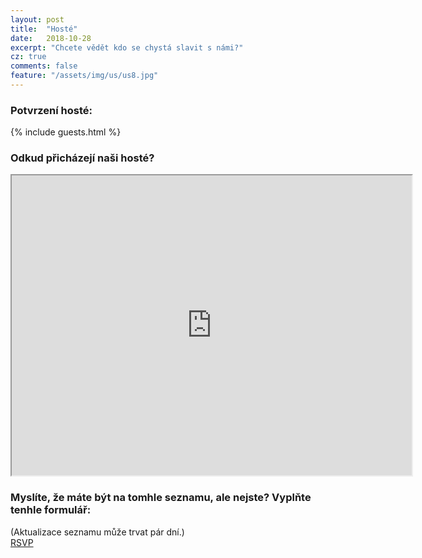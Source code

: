 ```yaml
---
layout: post
title:  "Hosté"
date:   2018-10-28
excerpt: "Chcete vědět kdo se chystá slavit s námi?"
cz: true
comments: false
feature: "/assets/img/us/us8.jpg"
---
```



### Potvrzení hosté:

{% include guests.html %}

### Odkud přicházejí naši hosté?

<iframe src="https://www.google.com/maps/d/embed?mid=1XBJmdW-hPxt9asmtJ7kzQQdIwogfe5kg" width="640" height="480"></iframe>

### Myslíte, že máte být na tomhle seznamu, ale nejste? Vyplňte tenhle formulář:
(Aktualizace seznamu může trvat pár dní.)
<br/>
<a href="https://helena-benoit.github.io//rsvp-cz/" class="btn zoombtn"> RSVP </a>




